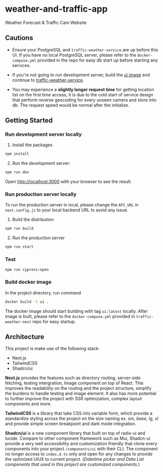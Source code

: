 # weather-and-traffic-app
Weather Forecast &amp; Traffic Cam Website

## Cautions

- Ensure your PostgreSQL and `traffic-weather-service` are up before this UI. 
If you have no local PostgreSQL server, please refer to the `docker-compose.yml` provided in the repo for easy db start up before starting any services.

- If you're not going to run development server, build the [ui image](https://github.com/venushong667/traffic-weather-ui#build-docker-image) and continue to [traffic-weather-service](https://github.com/venushong667/traffic-weather-service).

- You may experience a **slightly longer request time** for getting location list on the first time access, it is due to the cold start of service design that perform reverse geocoding for every unseen camera and store into db. The request speed would be normal after the initialize.


## Getting Started

### Run development server locally

1. Install the packages

```bash
npm install
```

2. Run the development server:

```bash
npm run dev
```

Open [http://localhost:3000](http://localhost:3000) with your browser to see the result.

### Run production server locally

To run the production server in local, please change the `API_URL` in `next.config.js` to your local backend URL to avoid any issue.

1. Build the distribution

```bash
npm run build
```

2. Run the production server

```bash
npm run start
```

### Test

```bash
npm run cypress:open
```

### Build docker image

In the project directory, run command

```bash
docker build -t ui .
```

The docker image should start building with tag `ui:latest` locally.
After image is built, please refer to the `docker-compose.yml` provided in `traffic-weather-nest` repo for easy startup.

## Architecture

This project is make use of the following stack:
- Next.js
- TailwindCSS
- Shadcn/ui

**Next.js** provides the features such as directory routing, server-side fetching, testing intergration, Image component on top of React. This improves the readability on the routing and the project structure, simplify the burdens to handle testing and image element. It also has more potential to further improve the project with SSR optimization, complex layout components and more.

**TailwindCSS** is a library that take CSS into variable form, which provide a standardize styling across the project on the size naming ex. *sm, base, lg, xl* and provide simple screen breakpoint and dark mode integration.

**Shadcn/ui** is a new component library that built on top of radix-ui and lucide. Compare to other component framework such as Mui, Shadcn-ui provide a very well accessibility and customization friendly that clone every components into your project `/components/ui` with their CLI. The component no longer access to `index.d.ts` only and open for any changes to provide the optimized UIUX to current project. (*Datetime picker and Data List components that used in this project are customized components.*)

